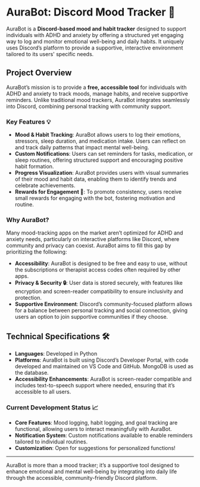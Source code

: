 # AuraBot: Discord Mood Tracker 🌈

AuraBot is a **Discord-based mood and habit tracker** designed to support individuals with ADHD and anxiety by offering a structured yet engaging way to log and monitor emotional well-being and daily habits. It uniquely uses Discord’s platform to provide a supportive, interactive environment tailored to its users' specific needs.

## Project Overview

AuraBot’s mission is to provide a **free, accessible tool** for individuals with ADHD and anxiety to track moods, manage habits, and receive supportive reminders. Unlike traditional mood trackers, AuraBot integrates seamlessly into Discord, combining personal tracking with community support.

### Key Features 💡

- **Mood & Habit Tracking**: AuraBot allows users to log their emotions, stressors, sleep duration, and medication intake. Users can reflect on and track daily patterns that impact mental well-being.
- **Custom Notifications**: Users can set reminders for tasks, medication, or sleep routines, offering structured support and encouraging positive habit formation.
- **Progress Visualization**: AuraBot provides users with visual summaries of their mood and habit data, enabling them to identify trends and celebrate achievements.
- **Rewards for Engagement 🎉**: To promote consistency, users receive small rewards for engaging with the bot, fostering motivation and routine.

### Why AuraBot?

Many mood-tracking apps on the market aren’t optimized for ADHD and anxiety needs, particularly on interactive platforms like Discord, where community and privacy can coexist. AuraBot aims to fill this gap by prioritizing the following:

- **Accessibility**: AuraBot is designed to be free and easy to use, without the subscriptions or therapist access codes often required by other apps.
- **Privacy & Security 🔒**: User data is stored securely, with features like encryption and screen-reader compatibility to ensure inclusivity and protection.
- **Supportive Environment**: Discord’s community-focused platform allows for a balance between personal tracking and social connection, giving users an option to join supportive communities if they choose.

## Technical Specifications 🛠️

- **Languages**: Developed in Python
- **Platforms**: AuraBot is built using Discord’s Developer Portal, with code developed and maintained on VS Code and GitHub. MongoDB is used as the database. 
- **Accessibility Enhancements**: AuraBot is screen-reader compatible and includes text-to-speech support where needed, ensuring that it’s accessible to all users.

### Current Development Status 📈

- **Core Features**: Mood logging, habit logging, and goal tracking are functional, allowing users to interact meaningfully with AuraBot.
- **Notification System**: Custom notifications available to enable reminders tailored to individual routines.
- **Customization**: Open for suggestions for personalized functions!

---

AuraBot is more than a mood tracker; it’s a supportive tool designed to enhance emotional and mental well-being by integrating into daily life through the accessible, community-friendly Discord platform.
